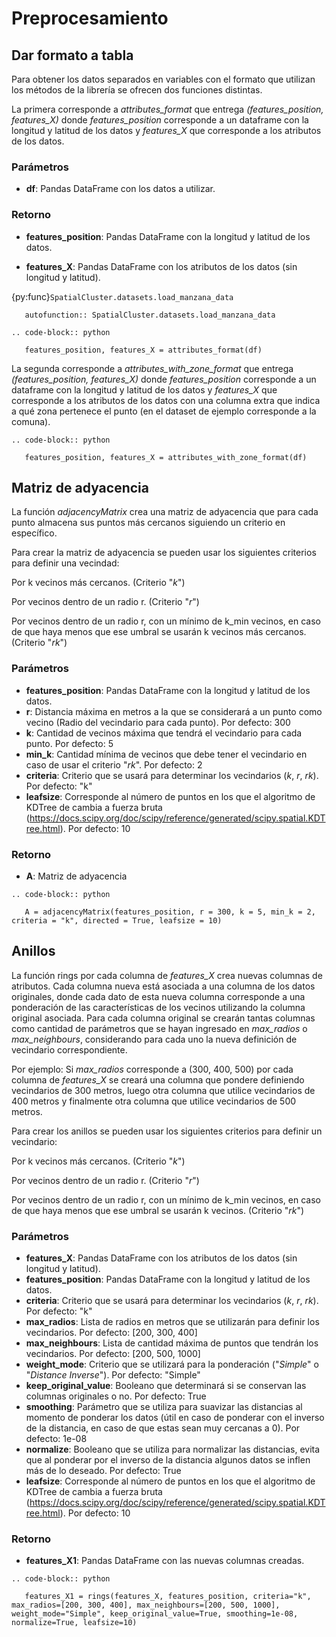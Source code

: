 Preprocesamiento
====================


Dar formato a tabla
--------------------

Para obtener los datos separados en variables con el formato que utilizan los métodos de la librería se ofrecen dos funciones distintas.

La primera corresponde a *attributes_format* que entrega *(features_position, features_X)* donde *features_position* corresponde a un dataframe con la longitud y latitud de los datos y *features_X* que corresponde a los atributos de los datos.

### Parámetros

- **df**: Pandas DataFrame con los datos a utilizar.

### Retorno

- **features_position**: Pandas DataFrame con la longitud y latitud de los datos.

- **features_X**: Pandas DataFrame con los atributos de los datos (sin longitud y latitud).

{py:func}`SpatialCluster.datasets.load_manzana_data`

```{eval-rst}
   autofunction:: SpatialCluster.datasets.load_manzana_data
```

```{eval-rst}
.. code-block:: python

   features_position, features_X = attributes_format(df)

```

La segunda corresponde a *attributes_with_zone_format* que entrega *(features_position, features_X)* donde *features_position* corresponde a un dataframe con la longitud y latitud de los datos y *features_X* que corresponde a los atributos de los datos con una columna extra que indica a qué zona pertenece el punto (en el dataset de ejemplo corresponde a la comuna).

```{eval-rst}
.. code-block:: python

   features_position, features_X = attributes_with_zone_format(df)
```


Matriz de adyacencia
---------------------

La función *adjacencyMatrix* crea una matriz de adyacencia que para cada punto almacena sus puntos más cercanos siguiendo un criterio en específico.

Para crear la matriz de adyacencia se pueden usar los siguientes criterios para definir una vecindad:

Por k vecinos más cercanos. (Criterio "*k*")

Por vecinos dentro de un radio r. (Criterio "*r*")

Por vecinos dentro de un radio r, con un mínimo de k_min vecinos, en caso de que haya menos que ese umbral se usarán k vecinos más cercanos. (Criterio "*rk*")

### Parámetros

- **features_position**: Pandas DataFrame con la longitud y latitud de los datos.
- **r**: Distancia máxima en metros a la que se considerará a un punto como vecino (Radio del vecindario para cada punto). Por defecto: 300
- **k**: Cantidad de vecinos máxima que tendrá el vecindario para cada punto. Por defecto: 5
- **min_k**: Cantidad mínima de vecinos que debe tener el vecindario en caso de usar el criterio "*rk*". Por defecto: 2
- **criteria**: Criterio que se usará para determinar los vecindarios (*k*, *r*, *rk*). Por defecto: "k"
- **leafsize**: Corresponde al número de puntos en los que el algoritmo de KDTree de cambia a fuerza bruta (https://docs.scipy.org/doc/scipy/reference/generated/scipy.spatial.KDTree.html). Por defecto: 10

### Retorno

- **A**: Matriz de adyacencia

```{eval-rst}
.. code-block:: python

   A = adjacencyMatrix(features_position, r = 300, k = 5, min_k = 2, criteria = "k", directed = True, leafsize = 10)
```


Anillos
------------

La función rings por cada columna de *features_X* crea nuevas columnas de atributos. Cada columna nueva está asociada a una columna de los datos originales, donde cada dato de esta nueva columna corresponde a una ponderación de las características de los vecinos utilizando la columna original asociada. Para cada columna original se crearán tantas columnas como cantidad de parámetros que se hayan ingresado en *max_radios* o *max_neighbours*, considerando para cada uno la nueva definición de vecindario correspondiente.

Por ejemplo: Si *max_radios* corresponde a (300, 400, 500) por cada columna de *features_X* se creará una columna que pondere definiendo vecindarios de 300 metros, luego otra columna que utilice vecindarios de 400 metros y finalmente otra columna que utilice vecindarios de 500 metros.

Para crear los anillos se pueden usar los siguientes criterios para definir un vecindario:

Por k vecinos más cercanos. (Criterio "*k*")

Por vecinos dentro de un radio r. (Criterio "*r*")

Por vecinos dentro de un radio r, con un mínimo de k_min vecinos, en caso de que haya menos que ese umbral se usarán k vecinos. (Criterio "*rk*")

### Parámetros

- **features_X**: Pandas DataFrame con los atributos de los datos (sin longitud y latitud).
- **features_position**: Pandas DataFrame con la longitud y latitud de los datos.
- **criteria**: Criterio que se usará para determinar los vecindarios (*k*, *r*, *rk*). Por defecto: "k"
- **max_radios**: Lista de radios en metros que se utilizarán para definir los vecindarios. Por defecto: [200, 300, 400]
- **max_neighbours**: Lista de cantidad máxima de puntos que tendrán los vecindarios. Por defecto: [200, 500, 1000]
- **weight_mode**: Criterio que se utilizará para la ponderación ("*Simple*" o "*Distance Inverse*"). Por defecto: "Simple"
- **keep_original_value**: Booleano que determinará si se conservan las columnas originales o no. Por defecto: True
- **smoothing**: Parámetro que se utiliza para suavizar las distancias al momento de ponderar los datos (útil en caso de ponderar con el inverso de la distancia, en caso de que estas sean muy cercanas a 0). Por defecto: 1e-08
- **normalize**: Booleano que se utiliza para normalizar las distancias, evita que al ponderar por el inverso de la distancia algunos datos se inflen más de lo deseado. Por defecto: True
- **leafsize**: Corresponde al número de puntos en los que el algoritmo de KDTree de cambia a fuerza bruta (https://docs.scipy.org/doc/scipy/reference/generated/scipy.spatial.KDTree.html). Por defecto: 10

### Retorno

- **features_X1**: Pandas DataFrame con las nuevas columnas creadas.

```{eval-rst}
.. code-block:: python

   features_X1 = rings(features_X, features_position, criteria="k", max_radios=[200, 300, 400], max_neighbours=[200, 500, 1000], weight_mode="Simple", keep_original_value=True, smoothing=1e-08, normalize=True, leafsize=10)
```

